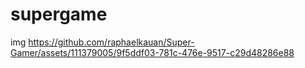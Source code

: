 # supergame

img https://github.com/raphaelkauan/Super-Gamer/assets/111379005/9f5ddf03-781c-476e-9517-c29d48286e88
